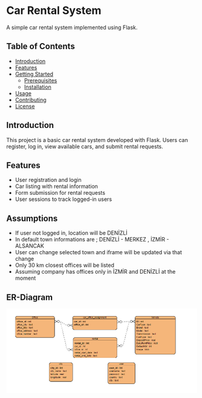 # Car Rental System

A simple car rental system implemented using Flask.

## Table of Contents

- [Introduction](#introduction)
- [Features](#features)
- [Getting Started](#getting-started)
  - [Prerequisites](#prerequisites)
  - [Installation](#installation)
- [Usage](#usage)
- [Contributing](#contributing)
- [License](#license)

## Introduction

This project is a basic car rental system developed with Flask. Users can register, log in, view available cars, and submit rental requests.

## Features

- User registration and login
- Car listing with rental information
- Form submission for rental requests
- User sessions to track logged-in users

## Assumptions

- If user not logged in, location will be DENİZLİ
- In default town informations are ; DENİZLİ - MERKEZ , İZMİR - ALSANCAK
- User can change selected town and iframe will be updated via that change
- Only 30 km closest offices will be listed
- Assuming company has offices only in İZMİR and DENİZLİ at the moment

## ER-Diagram

![ER Diagram](ER.PNG)